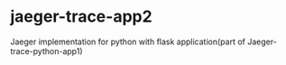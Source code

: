# jaeger-trace-app2
Jaeger implementation for python with flask application(part of Jaeger-trace-python-app1)
